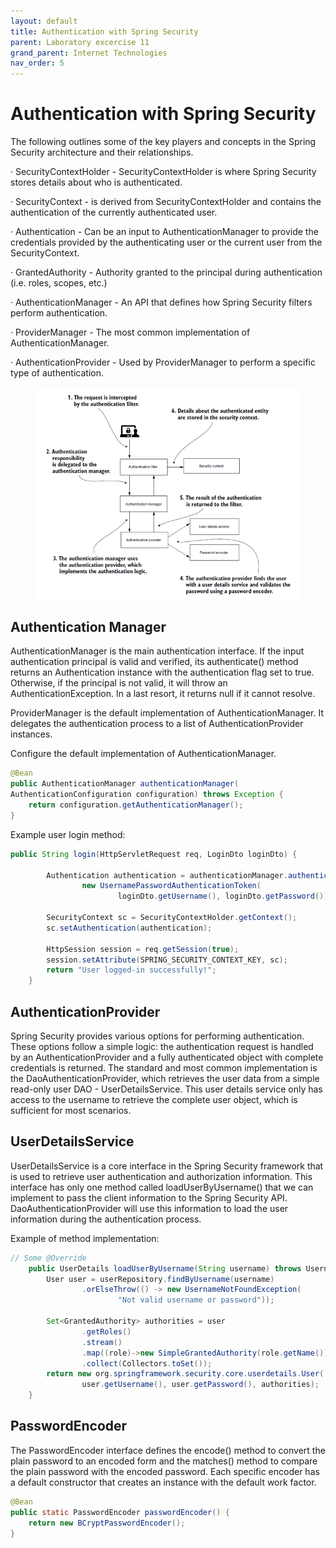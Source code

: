 ```yaml
---
layout: default
title: Authentication with Spring Security
parent: Laboratory excercise 11
grand_parent: Internet Technologies
nav_order: 5
---
```



# Authentication with Spring Security

The following outlines some of the key players and concepts in the Spring Security architecture and their relationships.

· SecurityContextHolder - SecurityContextHolder is where Spring Security stores details about who is authenticated.

· SecurityContext - is derived from SecurityContextHolder and contains the authentication of the currently authenticated user.

· Authentication - Can be an input to AuthenticationManager to provide the credentials provided by the authenticating user or the current user from the SecurityContext.

· GrantedAuthority - Authority granted to the principal during authentication (i.e. roles, scopes, etc.)

· AuthenticationManager - An API that defines how Spring Security filters perform authentication.

· ProviderManager - The most common implementation of AuthenticationManager.

· AuthenticationProvider - Used by ProviderManager to perform a specific type of authentication.

<figure><img src="../../../assets/security1.png" alt=""><figcaption></figcaption></figure>

## Authentication Manager

AuthenticationManager is the main authentication interface. If the input authentication principal is valid and verified, its authenticate() method returns an Authentication instance with the authentication flag set to true. Otherwise, if the principal is not valid, it will throw an AuthenticationException. In a last resort, it returns null if it cannot resolve.

ProviderManager is the default implementation of AuthenticationManager. It delegates the authentication process to a list of AuthenticationProvider instances.

Configure the default implementation of AuthenticationManager.

```java
@Bean
public AuthenticationManager authenticationManager(
AuthenticationConfiguration configuration) throws Exception {
    return configuration.getAuthenticationManager();
}
```
Example user login method:

```java
public String login(HttpServletRequest req, LoginDto loginDto) {

        Authentication authentication = authenticationManager.authenticate(
                new UsernamePasswordAuthenticationToken(
                        loginDto.getUsername(), loginDto.getPassword()));

        SecurityContext sc = SecurityContextHolder.getContext();
        sc.setAuthentication(authentication);

        HttpSession session = req.getSession(true);
        session.setAttribute(SPRING_SECURITY_CONTEXT_KEY, sc);
        return "User logged-in successfully!";
    }
```
## AuthenticationProvider

Spring Security provides various options for performing authentication. These options follow a simple logic: the authentication request is handled by an AuthenticationProvider and a fully authenticated object with complete credentials is returned. The standard and most common implementation is the DaoAuthenticationProvider, which retrieves the user data from a simple read-only user DAO - UserDetailsService. This user details service only has access to the username to retrieve the complete user object, which is sufficient for most scenarios.

## UserDetailsService

UserDetailsService is a core interface in the Spring Security framework that is used to retrieve user authentication and authorization information. This interface has only one method called loadUserByUsername() that we can implement to pass the client information to the Spring Security API. DaoAuthenticationProvider will use this information to load the user information during the authentication process.

Example of method implementation:

```java
// Some @Override
    public UserDetails loadUserByUsername(String username) throws UsernameNotFoundException {
        User user = userRepository.findByUsername(username)
                .orElseThrow(() -> new UsernameNotFoundException(
                        "Not valid username or password"));

        Set<GrantedAuthority> authorities = user
                .getRoles()
                .stream()
                .map((role)->new SimpleGrantedAuthority(role.getName()))
                .collect(Collectors.toSet());
        return new org.springframework.security.core.userdetails.User(
                user.getUsername(), user.getPassword(), authorities);
    }
```

## PasswordEncoder

The PasswordEncoder interface defines the encode() method to convert the plain password to an encoded form and the matches() method to compare the plain password with the encoded password. Each specific encoder has a default constructor that creates an instance with the default work factor.

```java
@Bean
public static PasswordEncoder passwordEncoder() {
    return new BCryptPasswordEncoder();
}
```
